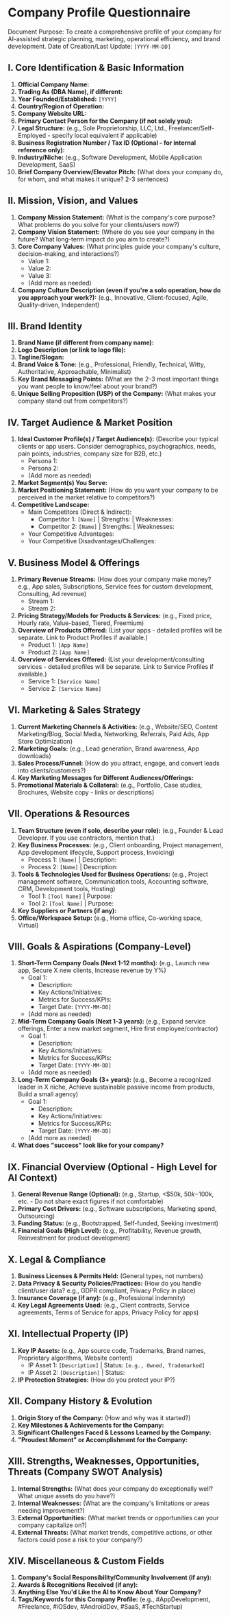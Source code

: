 # Company Profile Questionnaire
Document Purpose: To create a comprehensive profile of your company for AI-assisted strategic planning, marketing, operational efficiency, and brand development.
Date of Creation/Last Update: `[YYYY-MM-DD]`

## I. Core Identification & Basic Information
1.  **Official Company Name:**
2.  **Trading As (DBA Name), if different:**
3.  **Year Founded/Established:** `[YYYY]`
4.  **Country/Region of Operation:**
5.  **Company Website URL:**
6.  **Primary Contact Person for the Company (if not solely you):**
7.  **Legal Structure:** (e.g., Sole Proprietorship, LLC, Ltd., Freelancer/Self-Employed - specify local equivalent if applicable)
8.  **Business Registration Number / Tax ID (Optional - for internal reference only):**
9.  **Industry/Niche:** (e.g., Software Development, Mobile Application Development, SaaS)
10. **Brief Company Overview/Elevator Pitch:** (What does your company do, for whom, and what makes it unique? 2-3 sentences)

## II. Mission, Vision, and Values
1.  **Company Mission Statement:** (What is the company's core purpose? What problems do you solve for your clients/users now?)
2.  **Company Vision Statement:** (Where do you see your company in the future? What long-term impact do you aim to create?)
3.  **Core Company Values:** (What principles guide your company's culture, decision-making, and interactions?)
    *   Value 1:
    *   Value 2:
    *   Value 3:
    *   (Add more as needed)
4.  **Company Culture Description (even if you're a solo operation, how do you approach your work?):** (e.g., Innovative, Client-focused, Agile, Quality-driven, Independent)

## III. Brand Identity
1.  **Brand Name (if different from company name):**
2.  **Logo Description (or link to logo file):**
3.  **Tagline/Slogan:**
4.  **Brand Voice & Tone:** (e.g., Professional, Friendly, Technical, Witty, Authoritative, Approachable, Minimalist)
5.  **Key Brand Messaging Points:** (What are the 2-3 most important things you want people to know/feel about your brand?)
6.  **Unique Selling Proposition (USP) of the Company:** (What makes your company stand out from competitors?)

## IV. Target Audience & Market Position
1.  **Ideal Customer Profile(s) / Target Audience(s):** (Describe your typical clients or app users. Consider demographics, psychographics, needs, pain points, industries, company size for B2B, etc.)
    *   Persona 1:
    *   Persona 2:
    *   (Add more as needed)
2.  **Market Segment(s) You Serve:**
3.  **Market Positioning Statement:** (How do you want your company to be perceived in the market relative to competitors?)
4.  **Competitive Landscape:**
    *   Main Competitors (Direct & Indirect):
        *   Competitor 1: `[Name]` | Strengths: | Weaknesses:
        *   Competitor 2: `[Name]` | Strengths: | Weaknesses:
    *   Your Competitive Advantages:
    *   Your Competitive Disadvantages/Challenges:

## V. Business Model & Offerings
1.  **Primary Revenue Streams:** (How does your company make money? e.g., App sales, Subscriptions, Service fees for custom development, Consulting, Ad revenue)
    *   Stream 1:
    *   Stream 2:
2.  **Pricing Strategy/Models for Products & Services:** (e.g., Fixed price, Hourly rate, Value-based, Tiered, Freemium)
3.  **Overview of Products Offered:** (List your apps - detailed profiles will be separate. Link to Product Profiles if available.)
    *   Product 1: `[App Name]`
    *   Product 2: `[App Name]`
4.  **Overview of Services Offered:** (List your development/consulting services - detailed profiles will be separate. Link to Service Profiles if available.)
    *   Service 1: `[Service Name]`
    *   Service 2: `[Service Name]`

## VI. Marketing & Sales Strategy
1.  **Current Marketing Channels & Activities:** (e.g., Website/SEO, Content Marketing/Blog, Social Media, Networking, Referrals, Paid Ads, App Store Optimization)
2.  **Marketing Goals:** (e.g., Lead generation, Brand awareness, App downloads)
3.  **Sales Process/Funnel:** (How do you attract, engage, and convert leads into clients/customers?)
4.  **Key Marketing Messages for Different Audiences/Offerings:**
5.  **Promotional Materials & Collateral:** (e.g., Portfolio, Case studies, Brochures, Website copy - links or descriptions)

## VII. Operations & Resources
1.  **Team Structure (even if solo, describe your role):** (e.g., Founder & Lead Developer. If you use contractors, mention that.)
2.  **Key Business Processes:** (e.g., Client onboarding, Project management, App development lifecycle, Support process, Invoicing)
    *   Process 1: `[Name]` | Description:
    *   Process 2: `[Name]` | Description:
3.  **Tools & Technologies Used for Business Operations:** (e.g., Project management software, Communication tools, Accounting software, CRM, Development tools, Hosting)
    *   Tool 1: `[Tool Name]` | Purpose:
    *   Tool 2: `[Tool Name]` | Purpose:
4.  **Key Suppliers or Partners (if any):**
5.  **Office/Workspace Setup:** (e.g., Home office, Co-working space, Virtual)

## VIII. Goals & Aspirations (Company-Level)
1.  **Short-Term Company Goals (Next 1-12 months):** (e.g., Launch new app, Secure X new clients, Increase revenue by Y%)
    *   Goal 1:
        *   Description:
        *   Key Actions/Initiatives:
        *   Metrics for Success/KPIs:
        *   Target Date: `[YYYY-MM-DD]`
    *   (Add more as needed)
2.  **Mid-Term Company Goals (Next 1-3 years):** (e.g., Expand service offerings, Enter a new market segment, Hire first employee/contractor)
    *   Goal 1:
        *   Description:
        *   Key Actions/Initiatives:
        *   Metrics for Success/KPIs:
        *   Target Date: `[YYYY-MM-DD]`
    *   (Add more as needed)
3.  **Long-Term Company Goals (3+ years):** (e.g., Become a recognized leader in X niche, Achieve sustainable passive income from products, Build a small agency)
    *   Goal 1:
        *   Description:
        *   Key Actions/Initiatives:
        *   Metrics for Success/KPIs:
        *   Target Date: `[YYYY-MM-DD]`
    *   (Add more as needed)
4.  **What does "success" look like for your company?**

## IX. Financial Overview (Optional - High Level for AI Context)
1.  **General Revenue Range (Optional):** (e.g., Startup, <$50k, $50k-$100k, etc. - Do not share exact figures if not comfortable)
2.  **Primary Cost Drivers:** (e.g., Software subscriptions, Marketing spend, Outsourcing)
3.  **Funding Status:** (e.g., Bootstrapped, Self-funded, Seeking investment)
4.  **Financial Goals (High Level):** (e.g., Profitability, Revenue growth, Reinvestment for product development)

## X. Legal & Compliance
1.  **Business Licenses & Permits Held:** (General types, not numbers)
2.  **Data Privacy & Security Policies/Practices:** (How do you handle client/user data? e.g., GDPR compliant, Privacy Policy in place)
3.  **Insurance Coverage (if any):** (e.g., Professional indemnity)
4.  **Key Legal Agreements Used:** (e.g., Client contracts, Service agreements, Terms of Service for apps, Privacy Policy for apps)

## XI. Intellectual Property (IP)
1.  **Key IP Assets:** (e.g., App source code, Trademarks, Brand names, Proprietary algorithms, Website content)
    *   IP Asset 1: `[Description]` | Status: `[e.g., Owned, Trademarked]`
    *   IP Asset 2: `[Description]` | Status:
2.  **IP Protection Strategies:** (How do you protect your IP?)

## XII. Company History & Evolution
1.  **Origin Story of the Company:** (How and why was it started?)
2.  **Key Milestones & Achievements for the Company:**
3.  **Significant Challenges Faced & Lessons Learned by the Company:**
4.  **"Proudest Moment" or Accomplishment for the Company:**

## XIII. Strengths, Weaknesses, Opportunities, Threats (Company SWOT Analysis)
1.  **Internal Strengths:** (What does your company do exceptionally well? What unique assets do you have?)
2.  **Internal Weaknesses:** (What are the company's limitations or areas needing improvement?)
3.  **External Opportunities:** (What market trends or opportunities can your company capitalize on?)
4.  **External Threats:** (What market trends, competitive actions, or other factors could pose a risk to your company?)

## XIV. Miscellaneous & Custom Fields
1.  **Company's Social Responsibility/Community Involvement (if any):**
2.  **Awards & Recognitions Received (if any):**
3.  **Anything Else You'd Like the AI to Know About Your Company?**
4.  **Tags/Keywords for this Company Profile:** (e.g., #AppDevelopment, #Freelance, #iOSdev, #AndroidDev, #SaaS, #TechStartup)